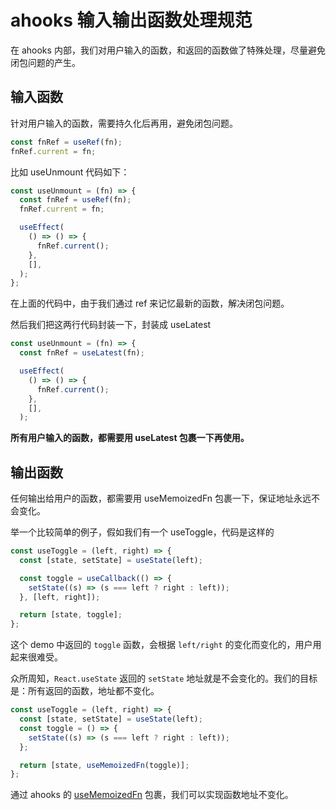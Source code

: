 # ahooks 输入输出函数处理规范

在 ahooks 内部，我们对用户输入的函数，和返回的函数做了特殊处理，尽量避免闭包问题的产生。

## 输入函数

针对用户输入的函数，需要持久化后再用，避免闭包问题。

```js
const fnRef = useRef(fn);
fnRef.current = fn;
```

比如 useUnmount 代码如下：

```js
const useUnmount = (fn) => {
  const fnRef = useRef(fn);
  fnRef.current = fn;

  useEffect(
    () => () => {
      fnRef.current();
    },
    [],
  );
};
```

在上面的代码中，由于我们通过 ref 来记忆最新的函数，解决闭包问题。

然后我们把这两行代码封装一下，封装成 useLatest

```js
const useUnmount = (fn) => {
  const fnRef = useLatest(fn);

  useEffect(
    () => () => {
      fnRef.current();
    },
    [],
  );
```

**所有用户输入的函数，都需要用 useLatest 包裹一下再使用。**

## 输出函数

任何输出给用户的函数，都需要用 useMemoizedFn 包裹一下，保证地址永远不会变化。

举一个比较简单的例子，假如我们有一个 useToggle，代码是这样的

```js
const useToggle = (left, right) => {
  const [state, setState] = useState(left);

  const toggle = useCallback(() => {
    setState((s) => (s === left ? right : left));
  }, [left, right]);

  return [state, toggle];
};
```

这个 demo 中返回的 `toggle` 函数，会根据 `left/right` 的变化而变化的，用户用起来很难受。

众所周知，`React.useState` 返回的 `setState` 地址就是不会变化的。我们的目标是：所有返回的函数，地址都不变化。

```js
const useToggle = (left, right) => {
  const [state, setState] = useState(left);
  const toggle = () => {
    setState((s) => (s === left ? right : left));
  };

  return [state, useMemoizedFn(toggle)];
};
```

通过 ahooks 的 [useMemoizedFn](/zh-CN/hooks/use-memoized-fn) 包裹，我们可以实现函数地址不变化。
